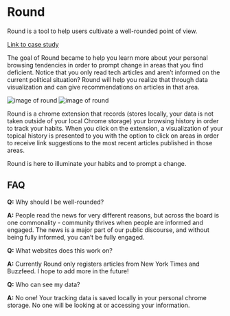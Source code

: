 # Round
Round is a tool to help users cultivate a well-rounded point of view.

[Link to case study](http://jessiecontour.com/images/round/round.pdf)

The goal of Round became to help you learn more about your personal browsing tendencies in order to prompt change in areas that you find deficient. Notice that you only read tech articles and aren’t informed on the current political situation? Round will help you realize that through data visualization and can give recommendations on articles in that area. 

![image of round](http://jessiecontour.com/images/round/round06.png)
![image of round](http://jessiecontour.com/images/round/round07.png)

Round is a chrome extension that records (stores locally, your data is not taken outside of your local Chrome storage) your browsing history in order to track your habits. When you click on the extension, a visualization of your topical history is presented to you with the option to click on areas in order to receive link suggestions to the most recent articles published in those areas. 

Round is here to illuminate your habits and to prompt a change. 

## FAQ

**Q:** Why should I be well-rounded?

**A:** People read the news for very different reasons, but across the board is one commonality - community thrives when people are informed and engaged. The news is a major part of our public discourse, and without being fully informed, you can’t be fully engaged.

**Q:** What websites does this work on?

**A:** Currently Round only registers articles from New York Times and Buzzfeed. I hope to add more in the future!

**Q:** Who can see my data?

**A:** No one! Your tracking data is saved locally in your personal chrome storage. No one will be looking at or accessing your information.
